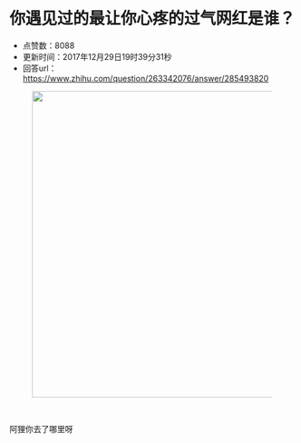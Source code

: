 # 你遇见过的最让你心疼的过气网红是谁？
- 点赞数：8088
- 更新时间：2017年12月29日19时39分31秒
- 回答url：https://www.zhihu.com/question/263342076/answer/285493820
<body>
 <figure>
  <img data-rawwidth="540" data-rawheight="898" src="https://pic1.zhimg.com/50/v2-acb0a9eb80169b9df749df4a7b72cfdd_720w.jpg?source=1940ef5c" data-original-token="v2-acb0a9eb80169b9df749df4a7b72cfdd" class="origin_image zh-lightbox-thumb" width="540" data-original="https://pic1.zhimg.com/v2-acb0a9eb80169b9df749df4a7b72cfdd_r.jpg?source=1940ef5c">
 </figure>
 <br>
 <p data-pid="Ym9l67Ng">阿狸你去了哪里呀</p>
</body>